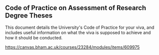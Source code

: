 Code of Practice on Assessment of Research Degree Theses
---


This document details the University's Code of Practice for your viva, 
and includes useful information on what the viva is supposed to achieve 
and how it should be conducted.


https://canvas.bham.ac.uk/courses/23284/modules/items/609975
